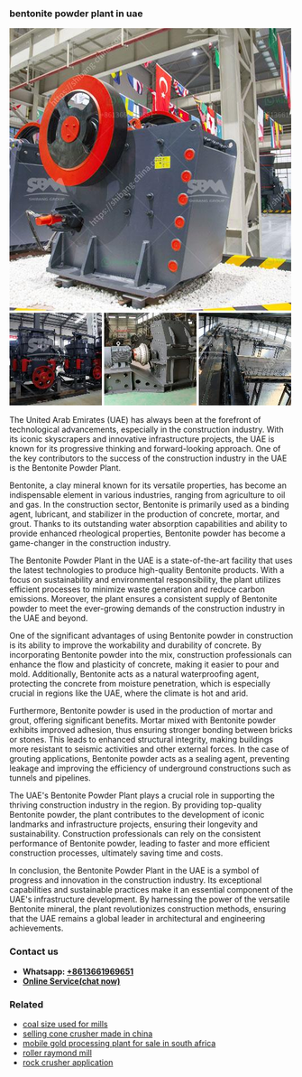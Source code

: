 <h3>bentonite powder plant in uae</h3><img src='1708309205.jpg' alt=''><p>The United Arab Emirates (UAE) has always been at the forefront of technological advancements, especially in the construction industry. With its iconic skyscrapers and innovative infrastructure projects, the UAE is known for its progressive thinking and forward-looking approach. One of the key contributors to the success of the construction industry in the UAE is the Bentonite Powder Plant.</p><p>Bentonite, a clay mineral known for its versatile properties, has become an indispensable element in various industries, ranging from agriculture to oil and gas. In the construction sector, Bentonite is primarily used as a binding agent, lubricant, and stabilizer in the production of concrete, mortar, and grout. Thanks to its outstanding water absorption capabilities and ability to provide enhanced rheological properties, Bentonite powder has become a game-changer in the construction industry.</p><p>The Bentonite Powder Plant in the UAE is a state-of-the-art facility that uses the latest technologies to produce high-quality Bentonite products. With a focus on sustainability and environmental responsibility, the plant utilizes efficient processes to minimize waste generation and reduce carbon emissions. Moreover, the plant ensures a consistent supply of Bentonite powder to meet the ever-growing demands of the construction industry in the UAE and beyond.</p><p>One of the significant advantages of using Bentonite powder in construction is its ability to improve the workability and durability of concrete. By incorporating Bentonite powder into the mix, construction professionals can enhance the flow and plasticity of concrete, making it easier to pour and mold. Additionally, Bentonite acts as a natural waterproofing agent, protecting the concrete from moisture penetration, which is especially crucial in regions like the UAE, where the climate is hot and arid.</p><p>Furthermore, Bentonite powder is used in the production of mortar and grout, offering significant benefits. Mortar mixed with Bentonite powder exhibits improved adhesion, thus ensuring stronger bonding between bricks or stones. This leads to enhanced structural integrity, making buildings more resistant to seismic activities and other external forces. In the case of grouting applications, Bentonite powder acts as a sealing agent, preventing leakage and improving the efficiency of underground constructions such as tunnels and pipelines.</p><p>The UAE's Bentonite Powder Plant plays a crucial role in supporting the thriving construction industry in the region. By providing top-quality Bentonite powder, the plant contributes to the development of iconic landmarks and infrastructure projects, ensuring their longevity and sustainability. Construction professionals can rely on the consistent performance of Bentonite powder, leading to faster and more efficient construction processes, ultimately saving time and costs.</p><p>In conclusion, the Bentonite Powder Plant in the UAE is a symbol of progress and innovation in the construction industry. Its exceptional capabilities and sustainable practices make it an essential component of the UAE's infrastructure development. By harnessing the power of the versatile Bentonite mineral, the plant revolutionizes construction methods, ensuring that the UAE remains a global leader in architectural and engineering achievements.</p><h3>Contact us</h3><ul><li><strong>Whatsapp:&nbsp;<a href="https://wa.me/8613661969651">+8613661969651</a></strong></li><li><a href="https://swt.shibang-china.com/?git&amp;zhl&amp;bentonite powder plant in uae"><strong>Online Service(chat now)</strong></a></li></ul><h3>Related</h3><ul><li><a href='coal size used for mills.md'>coal size used for mills</a></li><li><a href='selling cone crusher made in china.md'>selling cone crusher made in china</a></li><li><a href='mobile gold processing plant for sale in south africa.md'>mobile gold processing plant for sale in south africa</a></li><li><a href='roller raymond mill.md'>roller raymond mill</a></li><li><a href='rock crusher application.md'>rock crusher application</a></li></ul>